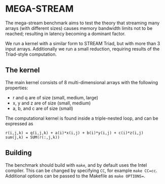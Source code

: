 # MEGA-STREAM

The mega-stream benchmark aims to test the theory that streaming many arrays (with different sizes)
causes memory bandwidth limits not to be reached; resulting in latency becoming a dominant factor.

We run a kernel with a similar form to STREAM Triad, but with more than 3 input arrays.
Additionally we run a small reduction, requiring results of the Triad-style computation.

## The kernel
The main kernel consists of 8 multi-dimensional arrays with the following properties:

 * r and q are of size (small, medium, large)
 * x, y and z are of size (small, medium)
 * a, b, and c are of size (small)

The computational kernel is found inside a triple-nested loop, and can be expressed as

```
r(i,j,k) = q(i,j,k) + a(i)*x(i,j) + b(i)*y(i,j) + c(i)*z(i,j)
sum(j,k) = SUM(r(:,j,k))
```

## Building
The benchmark should build with `make`, and by default uses the Intel compiler.
This can be changed by specifying `CC`, for example `make CC=cc`.
Additional options can be passed to the Makefile as `make OPTIONS=`.




